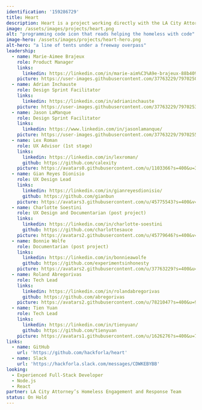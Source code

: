 ```yaml
---
identification: '159286729'
title: Heart
description: Heart is a project working directly with the LA City Attorney’s Homeless Engagement and Response Team. The HEART program helps individuals experiencing homelessness resolve eligible traffic and pedestrian infractions and related warrants and fines by engaging with relevant services. Hack for LA is helping them build a database and case management system to streamline their workflow and enable them to scale their program.
image: /assets/images/projects/heart.png
alt: "programming code icon that reads helping the homeless with code"
image-hero: /assets/images/projects/heart-hero.png
alt-hero: "a line of tents under a freeway overpass"
leadership:
  - name: Marie-Aimee Brajeux
    role: Product Manager
    links: 
      linkedin: https://linkedin.com/in/marie-aim%C3%A9e-brajeux-88b40978/
    picture: https://user-images.githubusercontent.com/37763229/79702509-34a33480-825a-11ea-94e8-ff952f42863d.jpg
  - name: Adrian Inchauste
    role: Design Sprint Facilitator
    links: 
      linkedin: https://linkedin.com/in/adrianinchauste
    picture: https://user-images.githubusercontent.com/37763229/79702530-63210f80-825a-11ea-8314-93950014939d.jpg    
  - name: Jason LaManque
    role: Design Sprint Facilitator
    links: 
      linkedin: https://www.linkedin.com/in/jasonlamanque/
    picture: https://user-images.githubusercontent.com/37763229/79702551-9a8fbc00-825a-11ea-819f-dde8cad5d058.jpg       
  - name: Lex Roman
    role: UX Advisor (1st stage)
    links: 
      linkedin: https://linkedin.com/in/lexroman/
      github: https://github.com/calexity
    picture: https://avatars0.githubusercontent.com/u/1103366?s=400&u=3b85c9e08f73d0980caf99bf0e6ee005f8da925a&v=4
  - name: Gian Reyes Dionisio
    role: UX Design Lead
    links: 
      linkedin: https://linkedin.com/in/gianreyesdionisio/
      github: https://github.com/gianbun
    picture: https://avatars3.githubusercontent.com/u/45775543?s=400&v=4
  - name: Charlotte Soestini
    role: UX Design and Documentarian (post project)
    links: 
      linkedin: https://linkedin.com/in/charlotte-soestini
      github: https://github.com/charlottesauce
    picture: https://avatars2.githubusercontent.com/u/45779646?s=400&v=4
  - name: Bonnie Wolfe
    role: Documentarian (post project)
    links: 
      linkedin: https://linkedin.com/in/bonnieawolfe
      github: https://github.com/experimentsinhonesty
    picture: https://avatars2.githubusercontent.com/u/37763229?s=400&u=e7cb79276f78b9fb641dac9c3540fd4301a16958&v=4
  - name: Roland Abregorivas
    role: Tech Lead
    links: 
      linkedin: https://linkedin.com/in/rolandabregorivas
      github: https://github.com/abregorivas
    picture: https://avatars2.githubusercontent.com/u/7821047?s=400&u=9128a4d0a4d1ff33bdebae02bcdaac7ff7e7432f&v=4
  - name: Tien Yuan
    role: Tech Lead
    links: 
      linkedin: https://linkedin.com/in/tienyuan/
      github: https://github.com/tienyuan
    picture: https://avatars1.githubusercontent.com/u/1626276?s=400&u=77d3408bac33631b86801cb1bcf23d172b1b9bf7&v=4
links: 
  - name: GitHub
    url: 'https://github.com/hackforla/heart'
  - name: Slack
    url: 'https://hackforla.slack.com/messages/CDWKEBYBB'
looking: 
  - Experienced Full-Stack Developer 
  - Node.js 
  - React
partner: LA City Attorney’s Homeless Engagement and Response Team
status: On Hold
---
```


